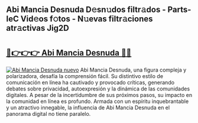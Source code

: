 ## Abi Mancia Desnuda D𝚎sn𝚞dos filtr𝚊dos - Parts-IeC Vid𝚎os f𝚘tos - N𝚞evas filtr𝚊ciones atr𝚊ctivas Jig2D

# <h2><a href="http://mb3vzxb.tromn.icu/?c=Abi+Mancia+Desnuda">🔗👉👉👉 Abi Mancia Desnuda 🔗🔗</a></h2>

[![Abi Mancia Desnuda nuevo](https://i.imgur.com/pEAQMta.gif)](http://mb3vzxb.tromn.icu/?c=Abi+Mancia+Desnuda)
Abi Mancia Desnuda, una figura compleja y polarizadora, desafía la comprensión fácil. Su distintivo estilo de comunicación en línea ha cautivado y provocado críticas, generando debates sobre privacidad, autoexpresión y la dinámica de las comunidades digitales. A pesar de la incertidumbre de sus próximos pasos, su impacto en la comunidad en línea es profundo. Armada con un espíritu inquebrantable y un atractivo innegable, la influencia de Abi Mancia Desnuda en el panorama digital no tiene paralelo.
